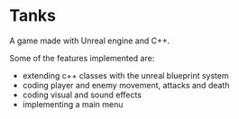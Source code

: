 <h1> Tanks </h1>
<p> A game made with Unreal engine and C++. </p>
<p> Some of the features implemented are:
  <ul>
    <li> extending c++ classes with the unreal blueprint system </li>
    <li> coding player and enemy movement, attacks and death </li>
    <li> coding visual and sound effects </li>
    <li> implementing a main menu </li>
  </ul>
</p>
